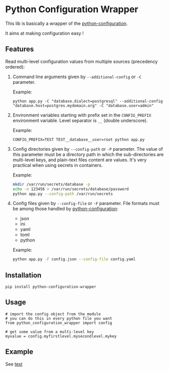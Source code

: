 # Python Configuration Wrapper

This lib is basically a wrapper of the [python-configuration](https://pypi.org/project/python-configuration/).

It aims at making configuration easy !

## Features

Read multi-level configuration values from multiple sources (precedency ordered):
1. Command line arguments given by `--additional-config` or `-C` parameter.

    Example: 
    ```
    python app.py -C "database.dialect=postgresql" --additional-config "database.host=postgres.mydomain.org" -C "database.user=admin"
    ```
1. Environment variables starting with prefix set in the `CONFIG_PREFIX` environment variable. Level separator is `__` (double underscore).

   Example:
   ```
   CONFIG_PREFIX=TEST TEST__database__user=root python app.py
   ```
   
1. Config directories given by `--config-path` or `-P` parameter. The value of this parameter must be a directory path in which the sub-directories are multi-level keys, and plain-text files content are values. It's very practical when using secrets in containers.  

   Example:
   ```.bash
   mkdir /var/run/secrets/database -p
   echo -n 123456 > /var/run/secrets/database/password
   python app.py --config-path /var/run/secrets
   ```
   
1. Config files given by `--config-file` or `-F` parameter. File formats must be among those handled by [python-configuration](https://pypi.org/project/python-configuration/):
    * json
    * ini
    * yaml
    * toml
    * python
    
    Example:
    ```.bash
    python app.py -F config.json --config-file config.yaml
    ```

## Installation
```
pip install python-configuration-wrapper
```

## Usage
```
# import the config object from the module
# you can do this in every python file you want
from python_configuration_wrapper import config

# get some value from a multi-level key
myvalue = config.myfirstlevel.mysecondlevel.mykey
```

## Example 

See [test](./test)
